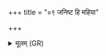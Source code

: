 +++
title = "०९ जनिष्ट हि महिया"

+++
<details><summary>मूलम् (GR)</summary>

जनिष्ट हि महिया  
आ योनिं सम् इहासरत् ।  
अथा सोम इव भक्षणम्  
आ गर्भः सीदत्व् ऋत्वियम् ॥
</details>
